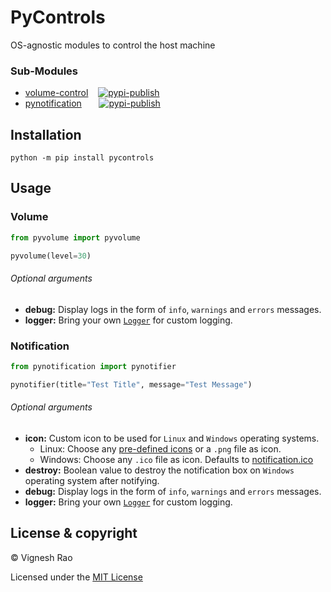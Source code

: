 # PyControls
OS-agnostic modules to control the host machine

[//]: # (![Python]&#40;https://img.shields.io/badge/pypi_pynotification-passing-brightgreen&#41;)
[//]: # (![Python]&#40;https://img.shields.io/badge/pypi_volume_control-passing-brightgreen&#41;)

### Sub-Modules
- [volume-control](https://github.com/thevickypedia/volume-control)&nbsp;&nbsp;&nbsp;&nbsp;[![pypi-publish](https://github.com/thevickypedia/volume-control/actions/workflows/python-publish.yml/badge.svg)](https://github.com/thevickypedia/volume-control/actions/workflows/python-publish.yml)
- [pynotification](https://github.com/thevickypedia/pynotification)&nbsp;&nbsp;&nbsp;&nbsp;&nbsp;&nbsp;&nbsp;[![pypi-publish](https://github.com/thevickypedia/pynotification/actions/workflows/python-publish.yml/badge.svg)](https://github.com/thevickypedia/pynotification/actions/workflows/python-publish.yml)

## Installation
```shell
python -m pip install pycontrols
```

## Usage
### Volume
```python
from pyvolume import pyvolume

pyvolume(level=30)
```
###### Optional arguments
- **debug:** Display logs in the form of `info`, `warnings` and `errors` messages.
- **logger:** Bring your own [`Logger`](https://docs.python.org/3/library/logging.html#logging.Logger) for custom logging.

### Notification
```python
from pynotification import pynotifier

pynotifier(title="Test Title", message="Test Message")
```
###### Optional arguments
- **icon:** Custom icon to be used for `Linux` and `Windows` operating systems.
  - Linux: Choose any [pre-defined icons](https://wiki.ubuntu.com/Artwork/BreatheIconSet/Icons) or a `.png` file as icon.
  - Windows: Choose any `.ico` file as icon. Defaults to [notification.ico](https://github.com/thevickypedia/pynotification/tree/main/pynotification/notification.ico)
- **destroy:** Boolean value to destroy the notification box on `Windows` operating system after notifying.
- **debug:** Display logs in the form of `info`, `warnings` and `errors` messages.
- **logger:** Bring your own [`Logger`](https://docs.python.org/3/library/logging.html#logging.Logger) for custom logging.

## License & copyright

&copy; Vignesh Rao

Licensed under the [MIT License](https://github.com/thevickypedia/pycontrols/blob/main/LICENSE)
